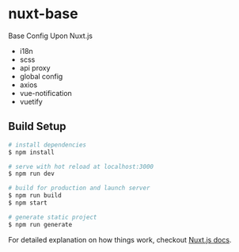 # nuxt-base

Base Config Upon Nuxt.js

- i18n
- scss
- api proxy
- global config
- axios
- vue-notification
- vuetify

## Build Setup

``` bash
# install dependencies
$ npm install

# serve with hot reload at localhost:3000
$ npm run dev

# build for production and launch server
$ npm run build
$ npm start

# generate static project
$ npm run generate
```

For detailed explanation on how things work, checkout [Nuxt.js docs](https://nuxtjs.org).
